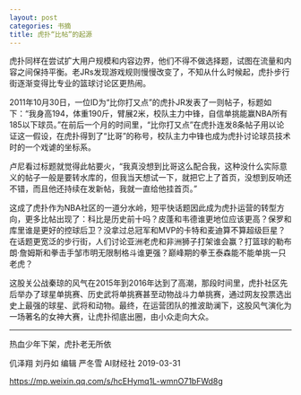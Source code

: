 ```yaml
---
layout: post
categories: 书摘
title: 虎扑“比帖”的起源
---
```


虎扑同样在尝试扩大用户规模和内容边界，他们不得不做选择题，试图在流量和内容之间保持平衡。老JRs发现游戏规则慢慢改变了，不知从什么时候起，虎扑步行街逐渐变得比专业的篮球讨论区更热闹。

2011年10月30日，一位ID为“比你打又点”的虎扑JR发表了一则帖子，标题如下：“我身高194，体重190斤，臂展2米，校队主力中锋，自信单挑能赢NBA所有185以下球员。”在前后一个月的时间里，“比你打又点”在虎扑连发8条帖子用以论证这一假设，在虎扑得到了“比哥”的称号，校队主力中锋也成为虎扑讨论球员技术时的一个戏谑的坐标系。

卢尼看过标题就觉得此帖要火，“我真没想到比哥这么配合我，这种没什么实际意义的帖子一般是要转水库的，但我当天想试一下，就把它上了首页，没想到反响还不错，而且他还持续在发新帖，我就一直给他挂首页。”

这成了虎扑作为NBA社区的一道分水岭，短平快话题因此成为虎扑运营的转型方向，更多比帖出现了：科比是历史前十吗？皮蓬和韦德谁更地位应该更高？保罗和库里谁是更好的控球后卫？没拿过总冠军和MVP的卡特和麦迪算不算超级巨星？在话题更宽泛的步行街，人们讨论亚洲老虎和非洲狮子打架谁会赢？打篮球的勒布朗·詹姆斯和拳击手邹市明无限制格斗谁更强？巅峰期的拳王泰森能不能单挑一只老虎？

这股关公战秦琼的风气在2015年到2016年达到了高潮，那段时间里，虎扑社区先后举办了球星单挑赛、历史武将单挑赛甚至动物战斗力单挑赛，通过网友投票选出史上最强的球星、武将和动物。最终，在运营团队的推波助澜下，这股风气演化为一场著名的女神大赛，让虎扑彻底出圈，由小众走向大众。

---

热血少年下架，虎扑老无所依

仉泽翔 刘丹如 编辑 严冬雪  AI财经社  2019-03-31

https://mp.weixin.qq.com/s/hcEHymq1L-wmnO71bFWd8g
